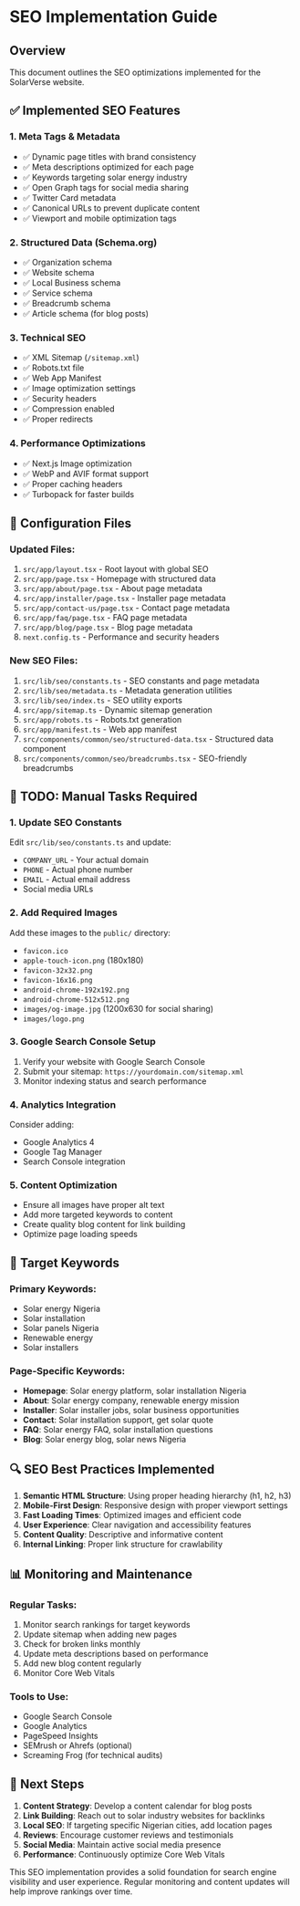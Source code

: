 # SEO Implementation Guide

## Overview

This document outlines the SEO optimizations implemented for the SolarVerse website.

## ✅ Implemented SEO Features

### 1. Meta Tags & Metadata

- ✅ Dynamic page titles with brand consistency
- ✅ Meta descriptions optimized for each page
- ✅ Keywords targeting solar energy industry
- ✅ Open Graph tags for social media sharing
- ✅ Twitter Card metadata
- ✅ Canonical URLs to prevent duplicate content
- ✅ Viewport and mobile optimization tags

### 2. Structured Data (Schema.org)

- ✅ Organization schema
- ✅ Website schema
- ✅ Local Business schema
- ✅ Service schema
- ✅ Breadcrumb schema
- ✅ Article schema (for blog posts)

### 3. Technical SEO

- ✅ XML Sitemap (`/sitemap.xml`)
- ✅ Robots.txt file
- ✅ Web App Manifest
- ✅ Image optimization settings
- ✅ Security headers
- ✅ Compression enabled
- ✅ Proper redirects

### 4. Performance Optimizations

- ✅ Next.js Image optimization
- ✅ WebP and AVIF format support
- ✅ Proper caching headers
- ✅ Turbopack for faster builds

## 🔧 Configuration Files

### Updated Files:

1. `src/app/layout.tsx` - Root layout with global SEO
2. `src/app/page.tsx` - Homepage with structured data
3. `src/app/about/page.tsx` - About page metadata
4. `src/app/installer/page.tsx` - Installer page metadata
5. `src/app/contact-us/page.tsx` - Contact page metadata
6. `src/app/faq/page.tsx` - FAQ page metadata
7. `src/app/blog/page.tsx` - Blog page metadata
8. `next.config.ts` - Performance and security headers

### New SEO Files:

1. `src/lib/seo/constants.ts` - SEO constants and page metadata
2. `src/lib/seo/metadata.ts` - Metadata generation utilities
3. `src/lib/seo/index.ts` - SEO utility exports
4. `src/app/sitemap.ts` - Dynamic sitemap generation
5. `src/app/robots.ts` - Robots.txt generation
6. `src/app/manifest.ts` - Web app manifest
7. `src/components/common/seo/structured-data.tsx` - Structured data component
8. `src/components/common/seo/breadcrumbs.tsx` - SEO-friendly breadcrumbs

## 📝 TODO: Manual Tasks Required

### 1. Update SEO Constants

Edit `src/lib/seo/constants.ts` and update:

- `COMPANY_URL` - Your actual domain
- `PHONE` - Actual phone number
- `EMAIL` - Actual email address
- Social media URLs

### 2. Add Required Images

Add these images to the `public/` directory:

- `favicon.ico`
- `apple-touch-icon.png` (180x180)
- `favicon-32x32.png`
- `favicon-16x16.png`
- `android-chrome-192x192.png`
- `android-chrome-512x512.png`
- `images/og-image.jpg` (1200x630 for social sharing)
- `images/logo.png`

### 3. Google Search Console Setup

1. Verify your website with Google Search Console
2. Submit your sitemap: `https://yourdomain.com/sitemap.xml`
3. Monitor indexing status and search performance

### 4. Analytics Integration

Consider adding:

- Google Analytics 4
- Google Tag Manager
- Search Console integration

### 5. Content Optimization

- Ensure all images have proper alt text
- Add more targeted keywords to content
- Create quality blog content for link building
- Optimize page loading speeds

## 🎯 Target Keywords

### Primary Keywords:

- Solar energy Nigeria
- Solar installation
- Solar panels Nigeria
- Renewable energy
- Solar installers

### Page-Specific Keywords:

- **Homepage**: Solar energy platform, solar installation Nigeria
- **About**: Solar energy company, renewable energy mission
- **Installer**: Solar installer jobs, solar business opportunities
- **Contact**: Solar installation support, get solar quote
- **FAQ**: Solar energy FAQ, solar installation questions
- **Blog**: Solar energy blog, solar news Nigeria

## 🔍 SEO Best Practices Implemented

1. **Semantic HTML Structure**: Using proper heading hierarchy (h1, h2, h3)
2. **Mobile-First Design**: Responsive design with proper viewport settings
3. **Fast Loading Times**: Optimized images and efficient code
4. **User Experience**: Clear navigation and accessibility features
5. **Content Quality**: Descriptive and informative content
6. **Internal Linking**: Proper link structure for crawlability

## 📊 Monitoring and Maintenance

### Regular Tasks:

1. Monitor search rankings for target keywords
2. Update sitemap when adding new pages
3. Check for broken links monthly
4. Update meta descriptions based on performance
5. Add new blog content regularly
6. Monitor Core Web Vitals

### Tools to Use:

- Google Search Console
- Google Analytics
- PageSpeed Insights
- SEMrush or Ahrefs (optional)
- Screaming Frog (for technical audits)

## 🚀 Next Steps

1. **Content Strategy**: Develop a content calendar for blog posts
2. **Link Building**: Reach out to solar industry websites for backlinks
3. **Local SEO**: If targeting specific Nigerian cities, add location pages
4. **Reviews**: Encourage customer reviews and testimonials
5. **Social Media**: Maintain active social media presence
6. **Performance**: Continuously optimize Core Web Vitals

This SEO implementation provides a solid foundation for search engine visibility and user experience. Regular monitoring and content updates will help improve rankings over time.
